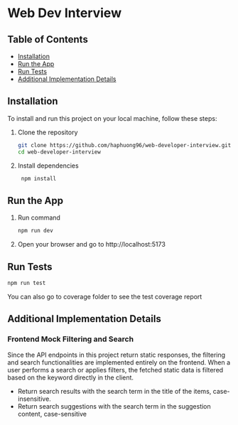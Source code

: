 # Web Dev Interview

## Table of Contents

- [Installation](#installation)
- [Run the App](#run-the-app)
- [Run Tests](#run-tests)
- [Additional Implementation Details](#implementation-details)

## Installation

To install and run this project on your local machine, follow these steps:

1. Clone the repository

   ```bash
   git clone https://github.com/haphuong96/web-developer-interview.git
   cd web-developer-interview
   ```

2. Install dependencies

   ```bash
    npm install
   ```

## Run the App

1. Run command

   ```bash
   npm run dev
   ```

2. Open your browser and go to http://localhost:5173

## Run Tests

   ```bash
   npm run test
   ```

You can also go to coverage folder to see the test coverage report

## Additional Implementation Details

### Frontend Mock Filtering and Search

Since the API endpoints in this project return static responses, the filtering and search functionalities are implemented entirely on the frontend. When a user performs a search or applies filters, the fetched static data is filtered based on the keyword directly in the client.

- Return search results with the search term in the title of the items, case-insensitive.
- Return search suggestions with the search term in the suggestion content, case-sensitive

